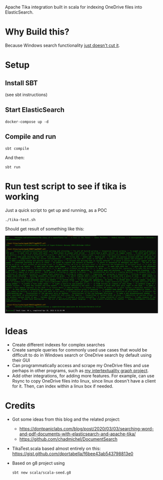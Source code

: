 Apache Tika integration built in scala for indexing OneDrive files into ElasticSearch. 

# Why Build this?
Because Windows search functionality [just doesn't cut it](https://answers.microsoft.com/en-us/windows/forum/windows_10-win_cortana-winpc/why-is-windows-10-search-so-bad-at-its-job/6041e4bf-c30c-4575-a52c-b6916a1e7326). 

# Setup
## Install SBT
(see sbt instructions)
## Start ElasticSearch
```
docker-compose up -d
```

## Compile and run
```
sbt compile
```
And then: 
```
sbt run
```

# Run test script to see if tika is working
Just a quick script to get up and running, as a POC
```
./tika-test.sh
```
Should get result of something like this:

![screenshot](https://github.com/RyanQuey/es-index-onedrive/raw/master/screenshots/test-tika.stdout.png)


# Ideas
- Create different indexes for complex searches
- Create sample queries for commonly used use cases that would be difficult to do in Windows search or OneDrive search by default using their GUI
- Can programmatically access and scrape my OneDrive files and use perhaps in other programs, such as [my intertextuality graph project](https://github.com/RyanQuey/intertextuality-graph).
- Add other integrations, for adding more features. For example, can use Rsync to copy OneDrive files into linux, since linux doesn't have a client for it. Then, can index within a linux box if needed. 

# Credits 
- Got some ideas from this blog and the related project: 
    * https://dontpaniclabs.com/blog/post/2020/03/03/searching-word-and-pdf-documents-with-elasticsearch-and-apache-tika/
    * https://github.com/chadmichel/DocumentSearch

- TikaTest.scala based almost entirely on this: https://gist.github.com/dportabella/f6bee43ab543798813e0
- Based on g8 project using 
    ```
    sbt new scala/scala-seed.g8
    ```

